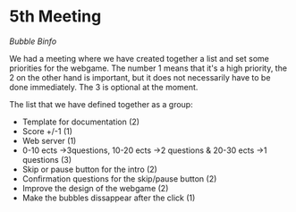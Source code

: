 # 5th Meeting

*Bubble Binfo* 

We had a meeting where we have created together a list and set some priorities for the webgame.
The number 1 means that it's a high priority, the 2 on the other hand is important, but it does not necessarily have to be done immediately. 
The 3 is optional at the moment.

The list that we have defined together as a group:

  - Template for documentation (2)
  - Score +/-1 (1)
  - Web server (1)
  - 0-10 ects ->3questions, 10-20 ects ->2 questions & 20-30 ects ->1 questions (3)
  - Skip or pause button for the intro (2)
  - Confirmation questions for the skip/pause button (2)
  - Improve the design of the webgame (2)
  - Make the bubbles dissappear after the click (1)


